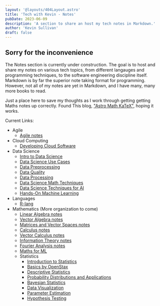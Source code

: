 ```yaml
---
layout: '@layouts/404Layout.astro'
title: 'Tech with Kevin - Notes'
pubDate: 2023-06-09
description: 'A section to share an host my tech notes in Markdown.'
author: 'Kevin Sullivan'
draft: false
---
```

## Sorry for the inconvenience

The Notes section is currently under construction. The goal is to host and share my notes on various tech topics, from different langauges and programming techniques, to the software engineering discipline itself. Markdown is by far the superior note taking format for programming. However, not all of my notes are yet in Markdown, and I have many, many more books to read.

Just a place here to save my thoughts as I work through getting getting Maths notes up correctly. Found This blog, ["Astro Math KaTeX"](https://ileumas.com/writing/2022/03/astro-math-katex/), hoping it works. 

Current Links:
+ Agile
    + [Agile notes](/notes/software-engineering/agile-good-hype-ugly)
+ Cloud Computing
    + [Developing Cloud Software](/notes/cloud-computing/developing-cloud-software)
+ Data Science
    + [Intro to Data Science](/notes/data-science/intro-to-data-science)
    + [Data Science Use Cases](/notes/data-science/data-science-use-cases)
    + [Data Preprocessing](/notes/data-science/data-preprocessing)
    + [Data Quality](/notes/data-science/data-quality)
    + [Data Processing](/notes/data-science/data-processing)
    + [Data Science Math Techniques](/notes/data-science/select-math-techniques)
    + [Data Science Techniques for AI](/notes/data-science/select-artificial-intelligence-techniques)
    + [Hands-On Machine Learning](/notes/data-science/hands-on-machine-learning)
+ Languages
    + [R-lang](/notes/languages/r)
+ Mathematics (More organization to come)
    + [Linear Algebra notes](/notes/maths/linear-algebra)
    + [Vector Algebra notes](/notes/maths/vector-algebra)
    + [Matrices and Vector Spaces  notes](/notes/maths/vector-spaces)
    + [Calculus notes](/notes/maths/calculus)
    + [Vector Calculus notes](/notes/maths/vector-calculus)
    + [Information Theory notes](/notes/maths/information-theory)
    + [Fourier Analysis notes](/notes/maths/fourier-analysis)
    + [Maths for ML](/notes/maths/maths-for-ml)
    + Statistics
        + [Introduction to Statistics](/notes/maths/statistics/intro-to-statistics)
        + [Basics by OpenStax](/notes/maths/statistics/basics-of-statistics)
        + [Descriptive Statistics](/notes/maths/statistics/descriptive-statistics)
        + [Probability Distributions and Applications](/notes/maths/statistics/probability-distributions-and-applications)
        + [Bayesian Statistics](/notes/maths/statistics/bayesian-statistics)
        + [Data Visualization](/notes/maths/statistics/data-visualization)
        + [Parameter Estimation](/notes/maths/statistics/parameter-estimation)
        + [Hypothesis Testing](/notes/maths/statistics/hypothesis-testing)
